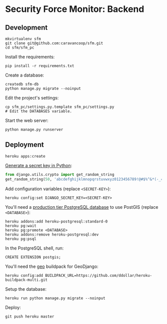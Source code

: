 # Security Force Monitor: Backend

## Development

    mkvirtualenv sfm
    git clone git@github.com:caravancoop/sfm.git
    cd sfm/sfm_pc

Install the requirements:

    pip install -r requirements.txt

Create a database:

    createdb sfm-db
    python manage.py migrate --noinput

Edit the project's settings:

    cp sfm_pc/settings.py.template sfm_pc/settings.py
    # Edit the DATABASES variable.

Start the web server:

    python manage.py runserver

## Deployment

    heroku apps:create

[Generate a secret key in Python](https://github.com/django/django/blob/master/django/core/management/commands/startproject.py):

```python
from django.utils.crypto import get_random_string
get_random_string(50, 'abcdefghijklmnopqrstuvwxyz0123456789!@#$%^&*(-_=+)')
```

Add configuration variables (replace `<SECRET-KEY>`):

    heroku config:set DJANGO_SECRET_KEY=<SECRET-KEY>

You'll need a [production tier PostgreSQL database](https://devcenter.heroku.com/articles/postgis) to use PostGIS (replace `<DATABASE>`):

    heroku addons:add heroku-postgresql:standard-0
    heroku pg:wait
    heroku pg:promote <DATABASE>
    heroku addons:remove heroku-postgresql:dev
    heroku pg:psql

In the PostgreSQL shell, run:

    CREATE EXTENSION postgis;

You'll need the [geo](https://github.com/cyberdelia/heroku-geo-buildpack/) buildpack for GeoDjango:

    heroku config:add BUILDPACK_URL=https://github.com/ddollar/heroku-buildpack-multi.git

Setup the database:

    heroku run python manage.py migrate --noinput

Deploy:

    git push heroku master
